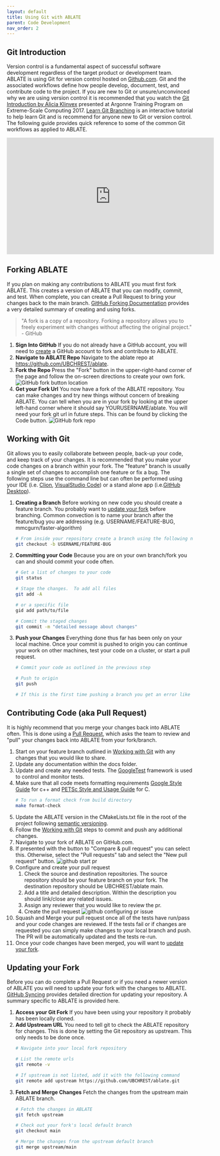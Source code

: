 ```yaml
---
layout: default
title: Using Git with ABLATE
parent: Code Development
nav_order: 2
---
```


## Git Introduction

Version control is a fundamental aspect of successful software development regardless of the target product or development team.  ABLATE is using Git for version control hosted on [Github.com](https://github.com/UBCHREST/ablate).  Git and the associated workflows define how people develop, document, test, and contribute code to the project.  If you are new to Git or unsure/unconvinced why we are using version control it is recommended that you watch the [Git Introduction by Alicia Klinvex](https://www.youtube.com/watch?v=0dkvuC8MzPI) presented at Argonne Training Program on Extreme-Scale Computing 2017.  [Learn Git Branching](https://learngitbranching.js.org) is an interactive tutorial to help learn Git and is recommend for anyone new to Git or version control. The following guide provides quick reference to some of the common Git workflows as applied to ABLATE.

<iframe width="560" height="315" src="https://www.youtube-nocookie.com/embed/0dkvuC8MzPI" title="YouTube video player" frameborder="0" allow="accelerometer; autoplay; clipboard-write; encrypted-media; gyroscope; picture-in-picture" allowfullscreen></iframe>

## Forking ABLATE
If you plan on making any contributions to ABLATE you must first fork ABLATE.  This creates a version of ABLATE that you can modify, commit, and test. When complete, you can create a Pull Request to bring your changes back to the main branch. [GitHub Forking Documentation](https://docs.github.com/en/github/getting-started-with-github/fork-a-repo) provides a very detailed summary of creating and using forks.

> "A fork is a copy of a repository. Forking a repository allows you to freely experiment with changes without affecting the original project." - GitHub

1. **Sign Into GitHub**  If you do not already have a GitHub account, you will need to [create](https://github.com/join) a GitHub account to fork and contribute to ABLATE.  
1. **Navigate to ABLATE Repo** Navigate to the ablate repo at https://github.com/UBCHREST/ablate.
1. **Fork the Repo**  Press the "Fork" button in the upper-right-hand corner of the page and follow the on-screen directions to create your own fork.
   ![GitHub fork button location](assets/github_fork_button.png)
1. **Get your Fork Url** You now have a fork of the ABLATE repository.  You can make changes and try new things without concern of breaking ABLATE.  You can tell when you are in your fork by looking at the upper left-hand corner where it should say YOURUSERNAME/ablate.  You will need your fork git url in future steps.  This can be found by clicking the Code button.
   ![GitHub fork repo](assets/github_fork_repo.png)

## Working with Git
Git allows you to easily collaborate between people, back-up your code, and keep track of your changes. It is recommended that you make your code changes on a branch within your fork. The "feature" branch is usually a single set of changes to accomplish one feature or fix a bug.  The following steps use the command line but can often be performed using your IDE (i.e. [Clion](https://www.jetbrains.com/clion/), [VisualStudio Code](https://code.visualstudio.com)) or a stand alone app (i.e.[GitHub Desktop](https://desktop.github.com)).

1. **Creating a Branch** Before working on new code you should create a feature branch.  You probably want to [update your fork](#updating-your-fork) before branching.  Common convection is to name your branch after the feature/bug you are addressing (e.g. USERNAME/FEATURE-BUG, mmcgurn/faster-algorithm)
   ```bash
   # From inside your repository create a branch using the following naming template
   git checkout -b USERNAME/FEATURE-BUG
   ```
2. **Committing your Code** Because you are on your own branch/fork you can and should commit your code often.
   ```bash
   # Get a list of changes to your code
   git status
   
   # Stage the changes.  To add all files
   git add -A

   # or a specific file
   gid add path/to/file
   
   # Commit the staged changes
   git commit -m "detailed message about changes"
   ```
3. **Push your Changes**  Everything done thus far has been only on your local machine.  Once your commit is pushed to origin you can continue your work on other machines, test your code on a cluster, or start a pull request.
   ```bash
   # Commit your code as outlined in the previous step
   
   # Push to origin
   git push
   
   # If this is the first time pushing a branch you get an error like "fatal: The current branch mcgurn/doc-getting-started has no upstream branch." Follow the on screen instructions to set the remote information and push. 
   ```

## Contributing Code (aka Pull Request)
It is highly recommend that you merge your changes back into ABLATE often.  This is done using a [Pull Request](https://docs.github.com/en/github/collaborating-with-issues-and-pull-requests/about-pull-requests), which asks the team to review and "pull" your changes back into ABLATE from your fork/branch. 
1. Start on your feature branch outlined in [Working with Git](#working-with-git) with any changes that you would like to share.
1. Update any documentation within the docs folder.
1. Update and create any needed tests.  The [GoogleTest](https://github.com/google/googletest) framework is used to control and monitor tests.
1. Make sure that all code meets formatting requirements [Google Style Guide](https://google.github.io/styleguide/) for c++ and [PETSc Style and Usage Guide](https://docs.petsc.org/en/latest/developers/style/) for C.
    ```bash
    # To run a format check from build directory
    make format-check
    ```
1. Update the ABLATE version in the CMakeLists.txt file in the root of the project following [semantic versioning](https://semver.org/).
1. Follow the [Working with Git](#working-with-git) steps to commit and push any additional changes.
1. Navigate to your fork of ABLATE on GitHub.com.
1. If presented with the button to "Compare & pull request" you can select this.  Otherwise, select the "Pull requests" tab and select the "New pull request" button.
   ![github start pr](assets/github_start_pr.png)
1. Configure and create your pull request
   1. Check the source and destination repositories.  The source repository should be your feature branch on your fork.  The destination repository should be UBCHREST/ablate main.
   1. Add a title and detailed description.  Within the description you should link/close any related issues.
   1. Assign any reviewer that you would like to review the pr.
   1. Create the pull request
   ![github configuring pr issue](assets/github_issue_pr.png)
1. Squash and Merge your pull request once all of the tests have run/pass and your code changes are reviewed.  If the tests fail or if changes are requested you can simply make changes to your local branch and push.  The PR will be automatically updated and the tests re-run.
1. Once your code changes have been merged, you will want to [update your fork](#updating-your-fork).

## Updating your Fork
Before you can do complete a Pull Request or if you need a newer version of ABLATE you will need to update your fork with the changes to ABLATE.  [GitHub Syncing](https://docs.github.com/en/github/getting-started-with-github/fork-a-repo#step-3-configure-git-to-sync-your-fork-with-the-original-spoon-knife-repository) provides detailed direction for updating your repository. A summary specific to ABLATE is provided here.

1. **Access your Git Fork** If you have been using your repository it probably has been locally cloned.
2. **Add Upstream URL** You need to tell git to check the ABLATE repository for changes.  This is done by setting the Git repository as upstream.  This only needs to be done once.
   ```bash
   # Navigate into your local fork repository
   
   # List the remote urls
   git remote -v
   
   # If upstream is not listed, add it with the following command
   git remote add upstream https://github.com/UBCHREST/ablate.git
   ```
2. **Fetch and Merge Changes** Fetch the changes from the upstream main ABLATE branch.
   ```bash
   # Fetch the changes in ABLATE
   git fetch upstream
   
   # Check out your fork's local default branch
   git checkout main
   
   # Merge the changes from the upstream default branch
   git merge upstream/main
   ```
